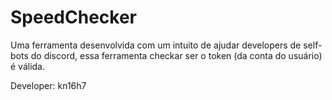 # SpeedChecker

Uma ferramenta desenvolvida com um intuito de ajudar developers de self-bots do discord, essa ferramenta checkar ser o token (da conta do usuário) é válida.

Developer: kn16h7
